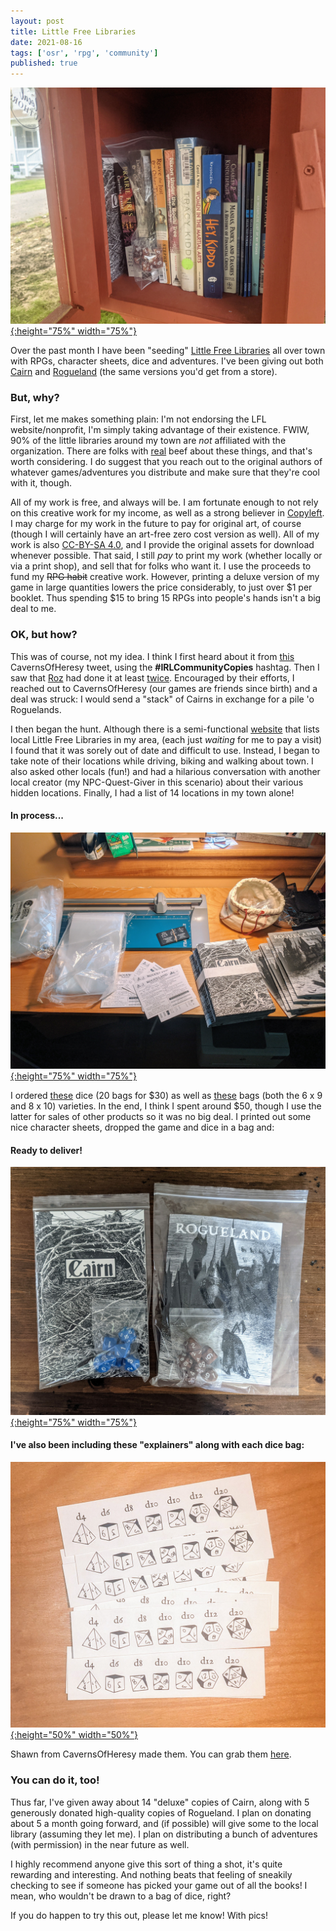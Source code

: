 ```yaml
---
layout: post
title: Little Free Libraries
date: 2021-08-16
tags: ['osr', 'rpg', 'community']
published: true
---
```


[![Alt text](/img/little-free-libraries/little_free_library4.jpg "click to embiggen"){:height="75%" width="75%"}](/img/little-free-libraries/little_free_library4.jpg)

Over the past month I have been "seeding" [Little Free Libraries](https://littlefreelibrary.org) all over town with RPGs, character sheets, dice and adventures. I've been giving out both [Cairn](https://cairnrpg.com) and [Rogueland](https://www.cavernsofheresy.com/product/rogueland) (the same versions you'd get from a store).

### But, why?
First, let me makes something plain: I'm not endorsing the LFL website/nonprofit, I'm simply taking advantage of their existence. FWIW, 90% of the little libraries around my town are _not_ affiliated with the organization. There are folks with [real](https://www.cbc.ca/radio/asithappens/as-it-happens-thursday-edition-1.4099293/toronto-librarian-makes-her-case-against-little-free-libraries-1.4099601) beef about these things, and that's worth considering. I do suggest that you reach out to the original authors of whatever games/adventures you distribute and make sure that they're cool with it, though.

All of my work is free, and always will be. I am fortunate enough to not rely on this creative work for my income, as well as a strong believer in [Copyleft](https://en.wikipedia.org/wiki/Copyleft). I may charge for my work in the future to pay for original art, of course (though I will certainly have an art-free zero cost version as well). All of my work is also [CC-BY-SA 4.0](https://creativecommons.org/licenses/by-sa/4.0/deed.ast), and I provide the original assets for download whenever possible. That said, I still _pay_ to print my work (whether locally or via a print shop), and sell that for folks who want it. I use the proceeds to fund my ~~RPG habit~~ creative work. However, printing a deluxe version of my game in large quantities lowers the price considerably, to just over $1 per booklet. Thus spending $15 to bring 15 RPGs into people's hands isn't a big deal to me.

### OK, but how?
This was of course, not my idea. I think I first heard about it from [this](https://twitter.com/CavernsOfHeresy/status/1381273447909720067) CavernsOfHeresy tweet, using the **#IRLCommunityCopies** hashtag. Then I saw that [Roz](https://twitter.com/AllThingsTruly/status/1409201450090123267) had done it at least [twice](https://twitter.com/AllThingsTruly/status/1409881430977617930). Encouraged by their efforts, I reached out to CavernsOfHeresy (our games are friends since birth) and a deal was struck: I would send a "stack" of Cairns in exchange for a pile 'o Roguelands.

I then began the hunt. Although there is a semi-functional [website](https://littlefreelibrary.org/ourmap/) that lists local Little Free Libraries in my area, (each just _waiting_ for me to pay a visit) I found that it was sorely out of date and difficult to use. Instead, I began to take note of their locations while driving, biking and walking about town. I also asked other locals (fun!) and had a hilarious conversation with another local creator (my NPC-Quest-Giver in this scenario) about their various hidden locations. Finally, I had a list of 14 locations in my town alone!

#### In process...
[![Alt text](/img/little-free-libraries/little_free_library1.jpg "click to embiggen"){:height="75%" width="75%"}](/img/little-free-libraries/little_free_library1.jpg)

I ordered [these](https://www.amazon.com/dp/B01476QV14) dice (20 bags for $30) as well as [these](https://www.amazon.com/gp/product/B07XTDF6T8) bags (both the 6 x 9 and 8 x 10) varieties. In the end, I think I spent around $50, though I use the latter for sales of other products so it was no big deal. I printed out some nice character sheets, dropped the game and dice in a bag and:

#### Ready to deliver!
[![Alt text](/img/little-free-libraries/little_free_library3.jpg "click to embiggen"){:height="75%" width="75%"}](/img/little-free-libraries/little_free_library3.jpg)

#### I've also been including these "explainers" along with each dice bag:  
[![Alt text](/img/little-free-libraries/dice_explanations.jpg "click to embiggen"){:height="50%" width="50%"}](/img/little-free-libraries/dice_explanations.jpg)

Shawn from CavernsOfHeresy made them. You can grab them [here](https://drive.google.com/file/d/1FP7oiPOlXuMNchXE6rFHVsnt7-tOFBNo/view?usp=sharing).

### You can do it, too!
Thus far, I've given away about 14 "deluxe" copies of Cairn, along with 5 generously donated high-quality copies of Rogueland. I plan on donating about 5 a month going forward, and (if possible) will give some to the local library (assuming they let me). I plan on distributing a bunch of adventures (with permission) in the near future as well.

I highly recommend anyone give this sort of thing a shot, it's quite rewarding and interesting. And nothing beats that feeling of sneakily checking to see if someone has picked your game out of all the books! I mean, who wouldn't be drawn to a bag of dice, right?

If you do happen to try this out, please let me know! With pics!
